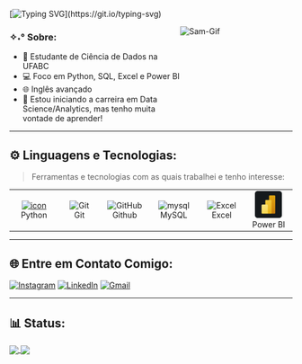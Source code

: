 [![Typing SVG](https://readme-typing-svg.herokuapp.com?font=Fira+Code&weight=700&size=18&duration=3500&pause=1000&width=435&lines=print('bem-vindo(a)+ao+meu+perfil!+%E2%9C%AE'))](https://git.io/typing-svg)

<div> <img align="right" alt= "Sam-Gif" height = "180" width="200" src="https://i.picasion.com/pic92/2f3ed70cbcaff845e7725fbbe39b8da6.gif"></div>

### ✧˖° Sobre:
 - 📖 Estudante de Ciência de Dados na UFABC
 - 💻 Foco em Python, SQL, Excel e Power BI
 - 🌐 Inglês avançado
 - 🚀 Estou iniciando a carreira em Data Science/Analytics, mas tenho muita vontade de aprender!
   
---

## ⚙️ Linguagens e Tecnologias:

> Ferramentas e tecnologias com as quais trabalhei e tenho interesse:

<table>
  <tr>
    <td align="center" width="96">
      <a href="#macropower-tech">
        <img src="https://techstack-generator.vercel.app/python-icon.svg" alt="icon" width="65" height="65" />
      </a>
      <br>Python
    </td>
    <td align="center" width="96">
        <img src="https://user-images.githubusercontent.com/25181517/192108372-f71d70ac-7ae6-4c0d-8395-51d8870c2ef0.png" width="48" height="48" alt="Git" />
      <br>Git
    </td>
    <td align="center" width="96">
        <img src="https://user-images.githubusercontent.com/25181517/192108374-8da61ba1-99ec-41d7-80b8-fb2f7c0a4948.png" width="48" height="48" alt="GitHub" />
      <br>Github
    </td>
    <td align="center" width="96">
        <img src="https://skillicons.dev/icons?i=mysql" width="48" height="48" alt="mysql" />
      <br>MySQL
    </td>
    <td align="center" width="96">
        <img src="https://github.com/sempostma/office365-icons/blob/master/png/1024/excel.png" width="48" height="48" alt="Excel" />
      <br>Excel
    </td>
    <td align="center" width="96">
        <img src="https://github.com/syvixor/skills-icons/blob/main/icons/powerbi.svg" width="48" height="48" alt="Power BI" />
      <br>Power BI
    </td>
  </tr>
</table>

---

## 🌐 Entre em Contato Comigo:
[![Instagram](https://img.shields.io/badge/Instagram-E4405F?logo=instagram&logoColor=white)](https://www.instagram.com/yakwsz/) [![LinkedIn](https://img.shields.io/badge/LinkedIn-0077B5?logo=linkedin&logoColor=white)](www.linkedin.com/in/silvakay) [![Gmail](https://img.shields.io/badge/Gmail-D14836?logo=gmail&logoColor=white)](mailto:kaykycontatosp@gmail.com)

---

## 📊 Status: 

<a href="https://github.com/anuraghazra/github-readme-stats">
  <img height="160em" align="center" src="https://github-readme-stats.vercel.app/api?username=yakwsz&count_private=true&show_icons=true&theme=blue" />
</a>
<a href="https://github.com/anuraghazra/github-readme-stats">
  <img height="160em" align="center" src="https://github-readme-stats.vercel.app/api/top-langs/?username=yakwsz&count_private=true&hide=Jupyter&layout=compact&theme=blue" />
</a>
